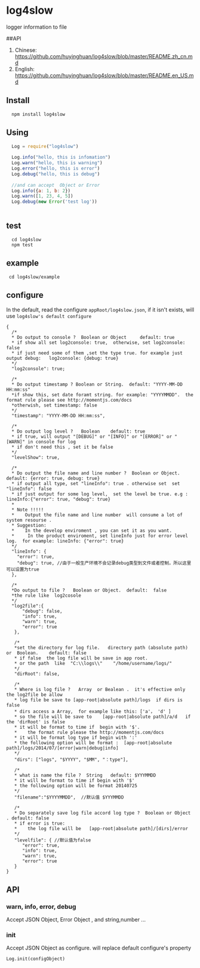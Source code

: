 log4slow
========
logger information to file

##API
1. Chinese: https://github.com/huyinghuan/log4slow/blob/master/README.zh_cn.md
2. English: https://github.com/huyinghuan/log4slow/blob/master/README.en_US.md

## Install

```shell
  npm install log4slow
```

## Using

```javascript
  Log = require("log4slow")
  
  Log.info("hello, this is infomation")
  Log.warn("hello, this is warning")
  Log.error("hello, this is error")
  Log.debug("hello, this is debug")
  
  //and can accept  Object or Error
  Log.info({a: 1, b: 2})
  Log.warn([1, 23, 4, 5])
  Log.debug(new Error('test log'))
  
```

## test

```
  cd log4slow
  npm test
```


## example

```
 cd log4slow/example
```

## configure

In the default, read the configure ```appRoot/log4slow.json```, if it isn't exists, will use ```log4slow's default configure```

```
{
  /*
  * Do output to console ?  Boolean or Object     default: true
  * if show all set log2console: true,  otherwise, set log2console: false
  * if just need some of them ,set the type true. for example just output debug:   log2console: {debug: true}
  */
  "log2console": true; 

  /*
  * Do output timestamp ? Boolean or String.  default: "YYYY-MM-DD HH:mm:ss"
  *if show this, set date foramt string. for example: "YYYYMMDD".  the format rule please see http://momentjs.com/docs
  *otherwish, set timestamp: false
  */
  "timestamp": "YYYY-MM-DD HH:mm:ss",

  /*
  * Do output log level ?   Boolean    default: true
  * if true, will output "[DEBUG]" or "[INFO]" or "[ERROR]" or "[WARN]" in console for log
  * if don't need this , set it be false
  */
  "levelShow": true,

  /*
  * Do output the file name and line number ?  Boolean or Object.  default: {error: true, debug: true}
  * if output all type, set "lineInfo": true . otherwise set  set "lineInfo": false
  * if just output for some log level,  set the level be true. e.g :   lineInfo:{"error": true, "debug": true}
  *
  * Note !!!!!
  *    Output the file name and line number  will consume a lot of system resourse . 
  * Suggestion:
  *    In the develop enviroment , you can set it as you want. 
  *     In the product enviroment, set lineInfo just for error level log.  for example: lineInfo: {"error": true}
  */
  "lineInfo": {
    "error": true,
    "debug": true, //由于一般生产环境不会记录debug类型到文件或者控制，所以这里可以设置为true
  }, 

  /*
  *Do output to file ?   Boolean or Object.  default:  false
  *the rule like  log2cosole
  */
  "log2file":{
      "debug": false,
      "info": true,
      "warn": true,
      "error": true
   },

   /*
   *set the directory for log file.   directory path (absolute path) or  Boolean.    default: false
   * if false  the log file will be save in app root. 
   * or the path  like  "C:\\logs\\"    "/home/username/logs/"
   */
   "dirRoot": false,

   /*
   * Where is log file ?   Array  or Bealean .  it's effective only the log2file be allow
   * log file be save to [app-root|absolute path]/logs  if dirs is false
   * dirs access a Array,  for example like this: ['a'， 'd' ] 
   * so the file will be save to    [app-root|absolute path]/a/d   if the 'dirRoot' is false
   * it will be format to time if  begin with '$'.
   *    the format rule please the http://momentjs.com/docs
   * it will be format log type if begin with ':'
   * the following option will be format :  [app-root|absolute path]/logs/2014/07/[error|warn|debug|info]
   */
   "dirs": ["logs", "$YYYY", "$MM", "：type"], 

   /*
   * what is name the file ?  String   default: $YYYMMDD
   * it will be format to time if begin with '$'
   * the following option will be format 20140725
   */
   "filename":"$YYYYMMDD",  //默认值 $YYYMMDD

   /*
   * Do separately save log file accord log type ?  Boolean or Object . default: false
   * if error is true:
   *    the log file will be   [app-root|absolute path]/[dirs]/error
   */
   "levelfile": { //默认值为false
      "error": true,
      "info": true,
      "warn": true,
      "error": true
   }
}
```




## API

### warn, info, error, debug

Accept JSON Object, Error Object , and string,number ...


### init
Accept JSON Object as configure. will replace default configure's property

```
Log.init(configObject)
```






